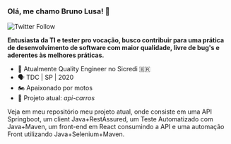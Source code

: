 ### Olá, me chamo Bruno Lusa! 👋

![Twitter Follow](https://img.shields.io/twitter/follow/brunolusa_?style=social)

**Entusiasta da TI e tester pro vocação, busco contribuir para uma prática de desenvolvimento de software com maior qualidade, livre de bug's e aderentes às melhores práticas.**

- 🔭 Atualmente Quality Engineer no Sicredi :brazil:
- :speaking_head: TDC | SP | 2020
- :motorcycle: Apaixonado por motos
- :rocket: Projeto atual: _api-carros_

Veja em meu repositório meu projeto atual, onde consiste em uma API Springboot, um client Java+RestAssured, um Teste Automatizado com Java+Maven, um front-end em React consumindo a API e uma automação Front utilizando Java+Selenium+Maven.

